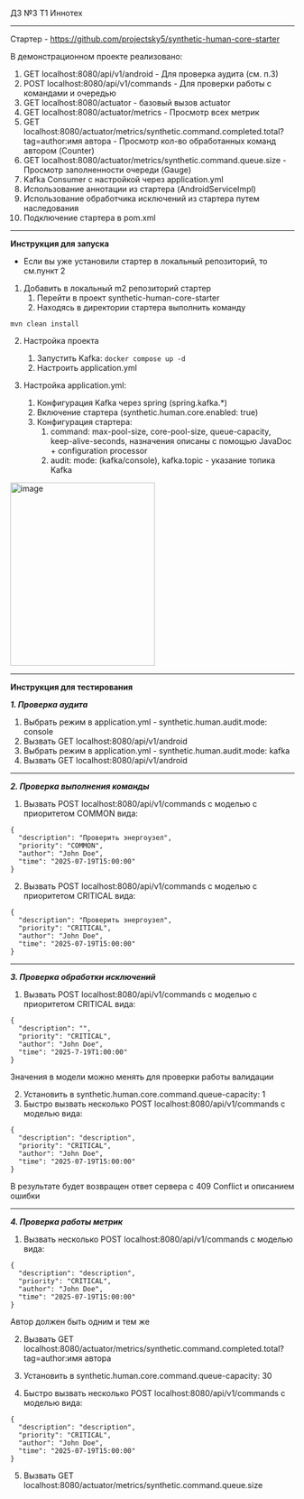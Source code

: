 ДЗ №3 T1 Иннотех

---

Стартер - https://github.com/projectsky5/synthetic-human-core-starter

В демонстрационном проекте реализовано:
  1. GET localhost:8080/api/v1/android - Для проверка аудита (см. п.3)
  2. POST localhost:8080/api/v1/commands - Для проверки работы с командами и очередью
  3. GET localhost:8080/actuator - базовый вызов actuator
  4. GET localhost:8080/actuator/metrics - Просмотр всех метрик 
  5. GET localhost:8080/actuator/metrics/synthetic.command.completed.total?tag=author:имя автора - Просмотр кол-во обработанных команд автором (Counter)
  6. GET localhost:8080/actuator/metrics/synthetic.command.queue.size - Просмотр заполненности очереди (Gauge)
  7. Kafka Consumer с настройкой через application.yml
  8. Использование аннотации из стартера (AndroidServiceImpl)
  9. Использование обработчика исключений из стартера путем наследования
  10. Подключение стартера в pom.xml

---

**Инструкция для запуска**

- Если вы уже установили стартер в локальный репозиторий, то см.пункт 2

1. Добавить в локальный m2 репозиторий стартер
   1. Перейти в проект synthetic-human-core-starter
   2. Находясь в директории стартера выполнить команду
  
```
mvn clean install
```

2. Настройка проекта
    1. Запустить Kafka: ```docker compose up -d```
    2. Настроить application.yml

3. Настройка application.yml:
    1. Конфигурация Kafka через spring (spring.kafka.*)
    2. Включение стартера (synthetic.human.core.enabled: true)
    3. Конфигурация стартера:
       1. command: max-pool-size, core-pool-size, queue-capacity, keep-alive-seconds, назначения описаны с помощью JavaDoc + configuration processor
       2. audit: mode: (kafka/console), kafka.topic - указание топика Kafka

<img width="256" height="325" alt="image" src="https://github.com/user-attachments/assets/4ac7e5c0-390a-4ad5-bc2d-c9a851c7a4b8" />


---

**Инструкция для тестирования**

***1. Проверка аудита***

1. Выбрать режим в application.yml - synthetic.human.audit.mode: console
2. Вызвать GET localhost:8080/api/v1/android
3. Выбрать режим в application.yml - synthetic.human.audit.mode: kafka
4. Вызвать GET localhost:8080/api/v1/android

---

***2. Проверка выполнения команды***

1. Вызвать POST localhost:8080/api/v1/commands с моделью с приоритетом COMMON вида:
```
{
  "description": "Проверить энергоузел",
  "priority": "COMMON",
  "author": "John Doe",
  "time": "2025-07-19T15:00:00"
}
```

2. Вызвать POST localhost:8080/api/v1/commands с моделью с приоритетом CRITICAL вида:
```
{
  "description": "Проверить энергоузел",
  "priority": "CRITICAL",
  "author": "John Doe",
  "time": "2025-07-19T15:00:00"
}
```

---

***3. Проверка обработки исключений***

1.  Вызвать POST localhost:8080/api/v1/commands с моделью с приоритетом CRITICAL вида:
```
{
  "description": "",
  "priority": "CRITICAL",
  "author": "John Doe",
  "time": "2025-7-19T1:00:00"
}
```
Значения в модели можно менять для проверки работы валидации

2. Установить в synthetic.human.core.command.queue-capacity: 1
3. Быстро вызвать несколько POST localhost:8080/api/v1/commands с моделью вида:
```
{
  "description": "description",
  "priority": "CRITICAL",
  "author": "John Doe",
  "time": "2025-07-19T15:00:00"
}
```
В результате будет возвращен ответ сервера с 409 Conflict и описанием ошибки

---

***4. Проверка работы метрик***

1. Вызвать несколько POST localhost:8080/api/v1/commands с моделью вида:
```
{
  "description": "description",
  "priority": "CRITICAL",
  "author": "John Doe",
  "time": "2025-07-19T15:00:00"
}
```
Автор должен быть одним и тем же

2. Вызвать GET localhost:8080/actuator/metrics/synthetic.command.completed.total?tag=author:имя автора

3. Установить в synthetic.human.core.command.queue-capacity: 30
4. Быстро вызвать несколько POST localhost:8080/api/v1/commands с моделью вида:
```
{
  "description": "description",
  "priority": "CRITICAL",
  "author": "John Doe",
  "time": "2025-07-19T15:00:00"
}
```
5. Вызвать GET localhost:8080/actuator/metrics/synthetic.command.queue.size
      
